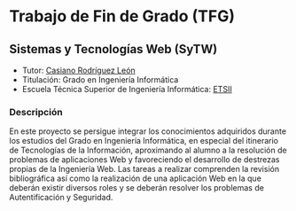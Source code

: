 Trabajo de Fin de Grado (TFG)
=============================

Sistemas y Tecnologías Web (SyTW)
---------------------------------

* Tutor: [Casiano Rodríguez León](https://github.com/crguezl)
* Titulación: Grado en Ingeniería Informática
* Escuela Técnica Superior de Ingeniería Informática: [ETSII](http://www.ull.es/view/centros/etsii/Inicio/es)

### Descripción
En este proyecto se persigue integrar los conocimientos adquiridos durante los estudios del Grado en Ingeniería Informática,
en especial del itinerario de Tecnologías de la Información, aproximando al alumno a la resolución de problemas de aplicaciones Web
y favoreciendo el desarrollo de destrezas propias de la Ingeniería Web. Las tareas a realizar comprenden la revisión bibliográfica
así como la realización de una aplicación Web en la que deberán existir diversos roles y se deberán resolver los problemas de 
Autentificación y Seguridad.